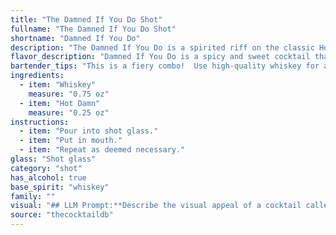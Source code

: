 ```yaml
---
title: "The Damned If You Do Shot"
fullname: "The Damned If You Do Shot"
shortname: "Damned If You Do"
description: "The Damned If You Do is a spirited riff on the classic Hot Damn, a high-octane, candy-flavored cocktail popular in the 1980s.  This fiery concoction belongs to the shooter family, known for their quick, potent delivery and often audacious flavor combinations. "
flavor_description: "Damned If You Do is a spicy and sweet cocktail that packs a punch. The whiskey provides a bold and smoky base, while the Hot Damn adds a vibrant cinnamon and chili pepper heat. This combination creates a complex flavor profile that is both warming and invigorating, with a lingering sweetness and spice that lingers on the palate. "
bartender_tips: "This is a fiery combo!  Use high-quality whiskey for a smoother burn.  Chill the Hot Damn beforehand for a refreshing contrast.  Shake hard with ice to dilute slightly and create a frothy top.  Rim the glass with chili powder or cinnamon sugar for a spicy kick.  Garnish with a lime wedge for a bright touch.  "
ingredients:
  - item: "Whiskey"
    measure: "0.75 oz"
  - item: "Hot Damn"
    measure: "0.25 oz"
instructions:
  - item: "Pour into shot glass."
  - item: "Put in mouth."
  - item: "Repeat as deemed necessary."
glass: "Shot glass"
category: "shot"
has_alcohol: true
base_spirit: "whiskey"
family: ""
visual: "## LLM Prompt:**Describe the visual appeal of a cocktail called Damned if you do.****The cocktail is made with:*** **Whiskey:** Use a descriptor that evokes the color and clarity of the whiskey used (e.g., amber, golden, smoky, deep brown).* **Hot Damn:** This is a cinnamon schnapps liqueur. Describe its vibrant color and how it contrasts with the whiskey.  **Consider these aspects in your description:*** **Color:**  What is the overall color of the cocktail? Is it layered, or do the colors blend seamlessly?* **Texture:** Is the cocktail clear or cloudy? Are there any visible elements like ice or spices?* **Presentation:**  Imagine the cocktail is served in a classic rocks glass.  What does the glass look like? How is the drink garnished?**Example:**The 'Damned if you do' is a visual delight, presenting a captivating blend of amber whiskey and fiery red Hot Damn schnapps. The whiskey, deep and smoky, forms the base, while the schnapps swirls through it in a vibrant, spicy contrast. Served in a frosted rocks glass with a cinnamon stick garnish, the cocktail evokes a warm and inviting atmosphere, promising a fiery kick with each sip. "
source: "thecocktaildb"
---
```


